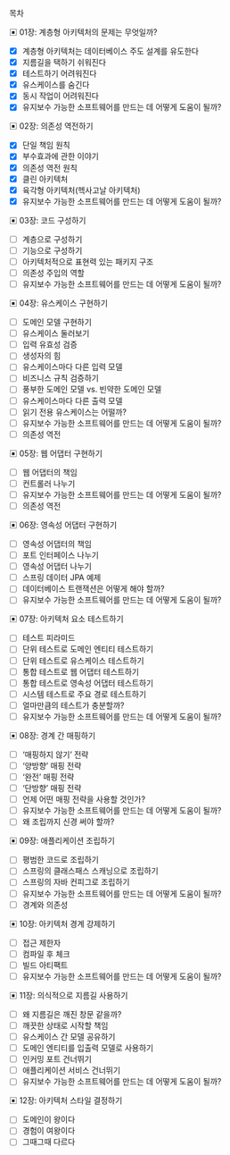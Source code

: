 목차  

▣ 01장: 계층형 아키텍처의 문제는 무엇일까?  
- [X] 계층형 아키텍처는 데이터베이스 주도 설계를 유도한다  
- [X] 지름길을 택하기 쉬워진다  
- [X] 테스트하기 어려워진다  
- [X] 유스케이스를 숨긴다  
- [X] 동시 작업이 어려워진다  
- [X] 유지보수 가능한 소프트웨어를 만드는 데 어떻게 도움이 될까?
  
▣ 02장: 의존성 역전하기  
- [X] 단일 책임 원칙  
- [X] 부수효과에 관한 이야기  
- [X] 의존성 역전 원칙  
- [X] 클린 아키텍처  
- [X] 육각형 아키텍처(헥사고날 아키텍처)  
- [X] 유지보수 가능한 소프트웨어를 만드는 데 어떻게 도움이 될까?  

▣ 03장: 코드 구성하기  
- [ ] 계층으로 구성하기  
- [ ] 기능으로 구성하기  
- [ ] 아키텍처적으로 표현력 있는 패키지 구조  
- [ ] 의존성 주입의 역할  
- [ ] 유지보수 가능한 소프트웨어를 만드는 데 어떻게 도움이 될까?  
  
▣ 04장: 유스케이스 구현하기  
- [ ] 도메인 모델 구현하기  
- [ ] 유스케이스 둘러보기  
- [ ] 입력 유효성 검증  
- [ ] 생성자의 힘  
- [ ] 유스케이스마다 다른 입력 모델  
- [ ] 비즈니스 규칙 검증하기  
- [ ] 풍부한 도메인 모델 vs. 빈약한 도메인 모델  
- [ ] 유스케이스마다 다른 출력 모델  
- [ ] 읽기 전용 유스케이스는 어떨까?  
- [ ] 유지보수 가능한 소프트웨어를 만드는 데 어떻게 도움이 될까?  
- [ ] 의존성 역전  
  
▣ 05장: 웹 어댑터 구현하기  
- [ ] 웹 어댑터의 책임  
- [ ] 컨트롤러 나누기  
- [ ] 유지보수 가능한 소프트웨어를 만드는 데 어떻게 도움이 될까?  
- [ ] 의존성 역전  
  
▣ 06장: 영속성 어댑터 구현하기  
- [ ] 영속성 어댑터의 책임  
- [ ] 포트 인터페이스 나누기  
- [ ] 영속성 어댑터 나누기  
- [ ] 스프링 데이터 JPA 예제  
- [ ] 데이터베이스 트랜잭션은 어떻게 해야 할까?  
- [ ] 유지보수 가능한 소프트웨어를 만드는 데 어떻게 도움이 될까?  
  
▣ 07장: 아키텍처 요소 테스트하기  
- [ ] 테스트 피라미드  
- [ ] 단위 테스트로 도메인 엔티티 테스트하기  
- [ ] 단위 테스트로 유스케이스 테스트하기  
- [ ] 통합 테스트로 웹 어댑터 테스트하기  
- [ ] 통합 테스트로 영속성 어댑터 테스트하기  
- [ ] 시스템 테스트로 주요 경로 테스트하기  
- [ ] 얼마만큼의 테스트가 충분할까?  
- [ ] 유지보수 가능한 소프트웨어를 만드는 데 어떻게 도움이 될까?  
  
▣ 08장: 경계 간 매핑하기  
- [ ] ‘매핑하지 않기’ 전략  
- [ ] ‘양방향’ 매핑 전략  
- [ ] ‘완전’ 매핑 전략  
- [ ] ‘단방향’ 매핑 전략  
- [ ] 언제 어떤 매핑 전략을 사용할 것인가?  
- [ ] 유지보수 가능한 소프트웨어를 만드는 데 어떻게 도움이 될까?  
- [ ] 왜 조립까지 신경 써야 할까?  
  
▣ 09장: 애플리케이션 조립하기  
- [ ] 평범한 코드로 조립하기  
- [ ] 스프링의 클래스패스 스캐닝으로 조립하기  
- [ ] 스프링의 자바 컨피그로 조립하기  
- [ ] 유지보수 가능한 소프트웨어를 만드는 데 어떻게 도움이 될까?  
- [ ] 경계와 의존성  
  
▣ 10장: 아키텍처 경계 강제하기  
- [ ] 접근 제한자  
- [ ] 컴파일 후 체크  
- [ ] 빌드 아티팩트  
- [ ] 유지보수 가능한 소프트웨어를 만드는 데 어떻게 도움이 될까?  
  
▣ 11장: 의식적으로 지름길 사용하기  
- [ ] 왜 지름길은 깨진 창문 같을까?  
- [ ] 깨끗한 상태로 시작할 책임  
- [ ] 유스케이스 간 모델 공유하기  
- [ ] 도메인 엔티티를 입출력 모델로 사용하기  
- [ ] 인커밍 포트 건너뛰기  
- [ ] 애플리케이션 서비스 건너뛰기  
- [ ] 유지보수 가능한 소프트웨어를 만드는 데 어떻게 도움이 될까?  
  
▣ 12장: 아키텍처 스타일 결정하기  
- [ ] 도메인이 왕이다  
- [ ] 경험이 여왕이다  
- [ ] 그때그때 다르다  
